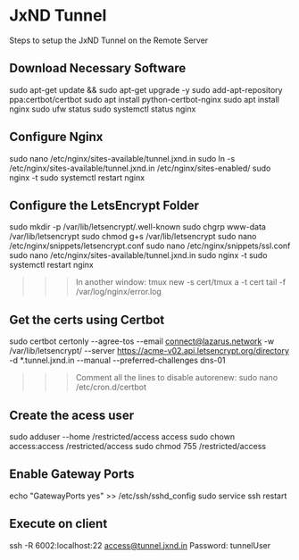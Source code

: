 # JxND Tunnel
Steps to setup the JxND Tunnel on the Remote Server

## Download Necessary Software
sudo apt-get update && sudo apt-get upgrade -y
sudo add-apt-repository ppa:certbot/certbot
sudo apt install python-certbot-nginx
sudo apt install nginx
sudo ufw status
sudo systemctl status nginx

## Configure Nginx
sudo nano /etc/nginx/sites-available/tunnel.jxnd.in
sudo ln -s /etc/nginx/sites-available/tunnel.jxnd.in /etc/nginx/sites-enabled/
sudo nginx -t
sudo systemctl restart nginx

## Configure the LetsEncrypt Folder
sudo mkdir -p /var/lib/letsencrypt/.well-known
sudo chgrp www-data /var/lib/letsencrypt
sudo chmod g+s /var/lib/letsencrypt
sudo nano /etc/nginx/snippets/letsencrypt.conf
sudo nano /etc/nginx/snippets/ssl.conf
sudo nano /etc/nginx/sites-available/tunnel.jxnd.in
sudo nginx -t
sudo systemctl restart nginx

>>> In another window: tmux new -s cert/tmux a -t cert
tail -f /var/log/nginx/error.log

## Get the certs using Certbot
sudo certbot certonly --agree-tos --email connect@lazarus.network -w /var/lib/letsencrypt/ --server https://acme-v02.api.letsencrypt.org/directory -d *.tunnel.jxnd.in --manual --preferred-challenges dns-01
>>> Comment all the lines to disable autorenew: sudo nano /etc/cron.d/certbot


## Create the acess user
sudo adduser --home /restricted/access access
sudo chown access:access /restricted/access
sudo chmod 755 /restricted/access

## Enable Gateway Ports
echo "GatewayPorts yes" >> /etc/ssh/sshd_config
sudo service ssh restart

## Execute on client
ssh -R 6002:localhost:22 access@tunnel.jxnd.in
Password: tunnelUser